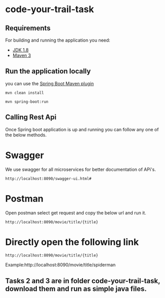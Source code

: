 # code-your-trail-task
## Requirements

For building and running the application you need:

- [JDK 1.8](http://www.oracle.com/technetwork/java/javase/downloads/jdk8-downloads-2133151.html)
- [Maven 3](https://maven.apache.org)

## Run the application locally

 you can use the [Spring Boot Maven plugin](https://docs.spring.io/spring-boot/docs/current/reference/html/build-tool-plugins-maven-plugin.html)

```shell
mvn clean install
```

```shell
mvn spring-boot:run
```

## Calling Rest Api
Once Spring boot application is up and running you can follow any one of the below methods.

# Swagger
We use swagger for all microservices for better documentation of APi's.

```shell
http://localhost:8090/swagger-ui.html#
```
# Postman
Open postman select get request and copy the below url and run it.

```shell
http://localhost:8090/movie/title/{title}
```
# Directly open the following link
```shell
http://localhost:8090/movie/title/{title}
```
Example:http://localhost:8090/movie/title/spiderman 



## Tasks 2 and 3 are in folder code-your-trail-task, download them and run as simple java files.
